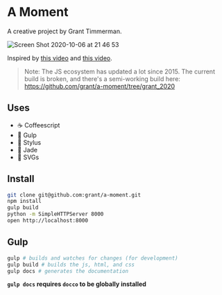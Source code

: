 # A Moment

A creative project by Grant Timmerman.

![Screen Shot 2020-10-06 at 21 46 53](https://user-images.githubusercontent.com/744973/95281892-d4ab4500-081d-11eb-96dc-f59af8fc500d.png)

Inspired by [this video](https://www.youtube.com/watch?v=FNxiFOUKpZ4) and [this video](https://www.youtube.com/watch?v=XdaKTnqotbE).

> Note: The JS ecosystem has updated a lot since 2015. The current build is broken, and there's a semi-working build here: https://github.com/grant/a-moment/tree/grant_2020

## Uses
- :coffee: Coffeescript
- :tropical_fish: Gulp
- :lipstick: Stylus
- :gem: Jade
- :star2: SVGs

## Install

```sh
git clone git@github.com:grant/a-moment.git
npm install
gulp build
python -m SimpleHTTPServer 8000
open http://localhost:8000
```

## Gulp

```sh
gulp # builds and watches for changes (for development)
gulp build # builds the js, html, and css
gulp docs # generates the documentation
```

**`gulp docs` requires `docco` to be globally installed**
